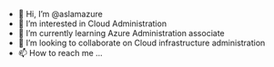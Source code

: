 - 👋 Hi, I’m @aslamazure
- 👀 I’m interested in Cloud Administration
- 🌱 I’m currently learning Azure Administration associate
- 💞️ I’m looking to collaborate on Cloud infrastructure administration
- 📫 How to reach me ...

<!---
aslamazure/aslamazure is a ✨ special ✨ repository because its `README.md` (this file) appears on your GitHub profile.
You can click the Preview link to take a look at your changes.
--->

